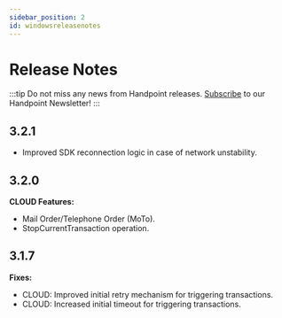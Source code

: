 ```yaml
---
sidebar_position: 2
id: windowsreleasenotes
---
```


# Release Notes

:::tip
Do not miss any news from Handpoint releases. [Subscribe](https://handpoint.us6.list-manage.com/subscribe?u=4d9dff9e7edb7e57a67a7b252&id=0a2179241e) to our Handpoint Newsletter!
:::

## 3.2.1
- Improved SDK reconnection logic in case of network unstability. 

## 3.2.0

**CLOUD Features:**

- Mail Order/Telephone Order (MoTo).
- StopCurrentTransaction operation.

## 3.1.7

**Fixes:**

- CLOUD: Improved initial retry mechanism for triggering transactions.
- CLOUD: Increased initial timeout for triggering transactions.



